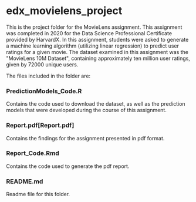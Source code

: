 # edx_movielens_project
This is the project folder for the MovieLens assignment. This assignment was completed in 2020 for the Data Science Professional Certificate provided by HarvardX. In this assignment, students were asked to generate a machine learning algorithm (utilizing linear regression) to predict user ratings for a given movie. The dataset examined in this assignment was the "MovieLens 10M Dataset", containing approximately ten million user ratings, given by 72000 unique users. 

The files included in the folder are:
### PredictionModels_Code.R
Contains the code used to download the dataset, as well as the prediction models that were developed during the course of this assignment.

### Report.pdf[Report.pdf]
Contains the findings for the assignment presented in pdf format.

### Report_Code.Rmd
Contains the code used to generate the pdf report.

### README.md
Readme file for this folder.
